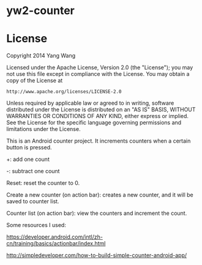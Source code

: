 yw2-counter
===========

License
=======

Copyright 2014 Yang Wang

Licensed under the Apache License, Version 2.0 (the "License");
you may not use this file except in compliance with the License.
You may obtain a copy of the License at

    http://www.apache.org/licenses/LICENSE-2.0

Unless required by applicable law or agreed to in writing, software
distributed under the License is distributed on an "AS IS" BASIS,
WITHOUT WARRANTIES OR CONDITIONS OF ANY KIND, either express or implied.
See the License for the specific language governing permissions and
limitations under the License.


This is an Android counter project. It increments counters when a certain button is pressed.

+: add one count

-: subtract one count

Reset: reset the counter to 0.

Create a new counter (on action bar): creates a new counter, and it will be saved to counter list.

Counter list (on action bar): view the counters and increment the count.

Some resources I used: 

https://developer.android.com/intl/zh-cn/training/basics/actionbar/index.html

http://simpledeveloper.com/how-to-build-simple-counter-android-app/
